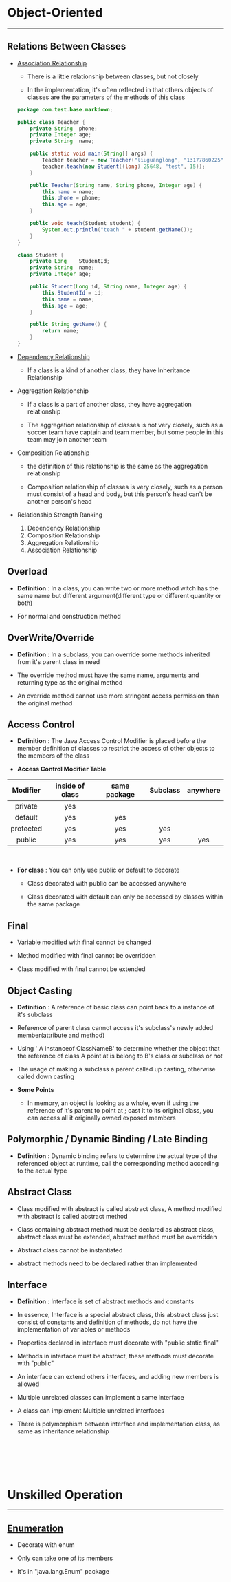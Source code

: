 # Object-Oriented
---
## Relations Between Classes

* [Association Relationship](material/src/AssociationRelationshipTest/Teacher.java)
	* There is a little relationship between classes, but not closely
	
	* In the implementation, it's often reflected in that others objects of classes are the parameters of the methods of this class

	```java
	package com.test.base.markdown;

	public class Teacher {
		private String  phone;
		private Integer age;
		private String  name;

		public static void main(String[] args) {
			Teacher teacher = new Teacher("liuguanglong", "13177860225", 20);
			teacher.teach(new Student((long) 25648, "test", 15));
		}

		public Teacher(String name, String phone, Integer age) {
			this.name = name;
			this.phone = phone;
			this.age = age;
		}

		public void teach(Student student) {
			System.out.println("teach " + student.getName());
		}
	}

	class Student {
		private Long    StudentId;
		private String  name;
		private Integer age;

		public Student(Long id, String name, Integer age) {
			this.StudentId = id;
			this.name = name;
			this.age = age;
		}

		public String getName() {
			return name;
		}
	}
	```

* [Dependency Relationship](material/src/DependencyRelationshipTest/Teacher.java)
	* If a class is a kind of another class, they have Inheritance Relationship

* Aggregation Relationship
	* If a class is a part of another class, they have aggregation relationship
	
	* The aggregation relationship of classes is not very closely, such as a soccer team have captain and team member, but some people in this team may join another team

* Composition Relationship
	* the definition of this relationship is the same as the aggregation relationship
	
	* Composition relationship of classes is very closely, such as a person must consist of a head and body, but this person's head can't be another person's head

* Relationship Strength Ranking
	1. Dependency Relationship
	2. Composition Relationship
	3. Aggregation Relationship
	4. Association Relationship

## Overload

* **Definition** : In a class, you can write two or more method witch has the same name but different argument(different type or different quantity or both)

* For normal and construction method

## OverWrite/Override

* **Definition** : In a subclass, you can override some methods inherited from it's parent class in need

* The override method must have the same name, arguments and returning type as the original method

* An override method cannot use more stringent access permission than the original method

## Access Control
* **Definition** : The Java Access Control Modifier is placed before the member definition of classes to restrict the access of other objects to the members of the class

* **Access Control Modifier Table**

| Modifier  | inside of class | same package | Subclass | anywhere |
| :-------: | :-------------: | :----------: | :------: | :------: |
|  private  |       yes       |              |          |          |
|  default  |       yes       |     yes      |          |          |
| protected |       yes       |     yes      |   yes    |          |
|  public   |       yes       |     yes      |   yes    |   yes    |

</br>

* **For class** : You can only use public or default to decorate
	* Class decorated with public can be accessed anywhere
	
	* Class decorated with default can only be accessed by classes within the same package

## Final

* Variable modified with final cannot be changed

* Method modified with final cannot be overridden

* Class modified with final cannot be extended

## Object Casting

* **Definition** : A reference of basic class can point back to a instance of it's subclass

* Reference of parent class cannot access it's subclass's newly added member(attribute and method)

* Using ' A instanceof ClassNameB' to determine whether the object that the reference of class A point at is belong to B's class or subclass or not

* The usage of making a subclass a parent called up casting, otherwise called down casting

* **Some Points**
	* In memory, an object is looking as a whole, even if using the reference of it's parent to point at ; cast it to its original class, you can access all it originally owned exposed members

## Polymorphic / Dynamic Binding / Late Binding

* **Definition** : Dynamic binding refers to determine the actual type of the referenced object at runtime, call the corresponding method according to the actual type

## Abstract Class

* Class modified with abstract is called abstract class, A method modified with abstract is called abstract method

* Class containing abstract method must be declared as abstract class, abstract class must be extended, abstract method must be overridden

* Abstract class cannot be instantiated

* abstract methods need to be declared rather than implemented

## Interface

* **Definition** : Interface is set of abstract methods and constants

* In essence, Interface is a special abstract class, this abstract class just consist of constants and definition of methods, do not have the implementation of variables or methods

* Properties declared in interface must decorate with "public static final"

* Methods in interface must be abstract, these methods must decorate with "public"

* An interface can extend others interfaces, and adding new members is allowed

* Multiple unrelated classes can implement a same interface

* A class can implement Multiple unrelated interfaces

* There is polymorphism between interface and implementation class, as same as inheritance relationship



<br/><br/><br/><br/>
# Unskilled Operation
---
## [Enumeration](material/src/EnumerationTest/EnumTest.java)

* Decorate with enum

* Only can take one of its members

* It's in "java.lang.Enum" package